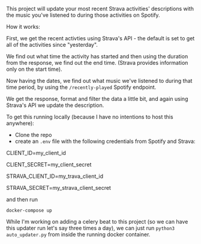 This project will update your most recent Strava activities' descriptions with the music you've listened to during those activities on Spotify.

How it works:

First, we get the recent activties using Strava's API - the default is set to get all of the activities since "yesterday".

We find out what time the activity has started and then using the duration from the response, we find out the end time. (Strava provides information only on the start time).

Now having the dates, we find out what music we've listened to during that time period, by using the `/recently-played` Spotify endpoint.

We get the response, format and filter the data a little bit, and again using Strava's API we update the description.


To get this running locally (because I have no intentions to host this anywhere):

- Clone the repo
- create an `.env` file with the following credentials from Spotify and Strava:

CLIENT_ID=my_client_id

CLIENT_SECRET=my_client_secret

STRAVA_CLIENT_ID=my_trava_client_id

STRAVA_SECRET=my_strava_client_secret


and then run 

`docker-compose up`

While I'm working on adding a celery beat to this project (so we can have this updater run let's say three times a day), we can just run `python3 auto_updater.py` from inside the running docker container.

